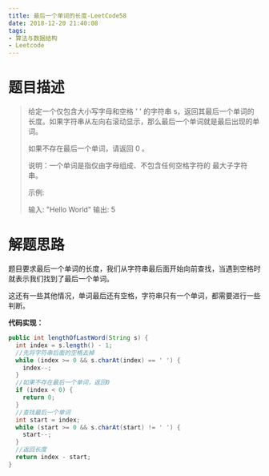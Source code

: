 ```yaml
---
title: 最后一个单词的长度-LeetCode58
date: 2018-12-20 21:40:08
tags: 
- 算法与数据结构
- Leetcode
---
```


# 题目描述

> 给定一个仅包含大小写字母和空格 ' ' 的字符串 s，返回其最后一个单词的长度。如果字符串从左向右滚动显示，那么最后一个单词就是最后出现的单词。
>
> 如果不存在最后一个单词，请返回 0 。
>
> 说明：一个单词是指仅由字母组成、不包含任何空格字符的 最大子字符串。
>
>  
>
> 示例:
>
> 输入: "Hello World"
> 输出: 5

<!--more-->

# 解题思路

题目要求最后一个单词的长度，我们从字符串最后面开始向前查找，当遇到空格时就表示我们找到了最后一个单词。

这还有一些其他情况，单词最后还有空格，字符串只有一个单词，都需要进行一些判断。

**代码实现：**

```java
public int lengthOfLastWord(String s) {
  int index = s.length() - 1;
  //先将字符串后面的空格去掉
  while (index >= 0 && s.charAt(index) == ' ') {
    index--;
  }
  //如果不存在最后一个单词，返回0
  if (index < 0) {
    return 0;
  }
  //查找最后一个单词
  int start = index;
  while (start >= 0 && s.charAt(start) != ' ') {
    start--;
  }
  //返回长度
  return index - start;
}
```


